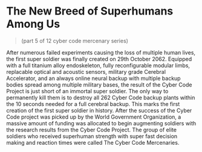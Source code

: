 # The New Breed of Superhumans Among Us
> (part 5 of 12 cyber code mercenary series)

After numerous failed experiments causing the loss of multiple human lives, the first super soldier was finally created on 29th October 2062. Equipped with a full titanium alloy endoskeleton, fully reconfigurable modular limbs, replacable optical and acoustic sensors, military grade Cerebral Accelerator, and an always online neural backup with multiple backup bodies spread among multiple military bases, the result of the Cyber Code Project is just short of an immortal super soldier. The only way to permanently kill them is to destroy all 262 Cyber Code backup plants within the 10 seconds needed for a full cerebral backup. This marks the first creation of the first super soldier in history. After the success of the Cyber Code project was picked up by the World Government Organization, a massive amount of funding was allocated to begin augmenting soldiers with the research results from the Cyber Code Project. The group of elite soldiers who received superhuman strength with super fast decision making and reaction times were called The Cyber Code Mercenaries.
